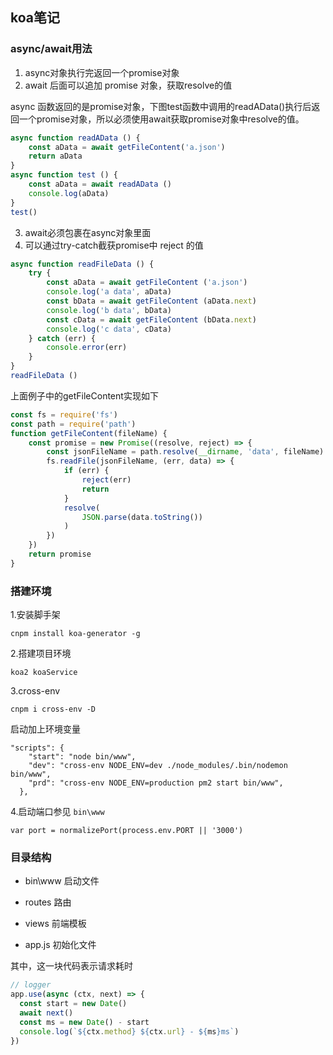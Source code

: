 ## koa笔记

### async/await用法

1. async对象执行完返回一个promise对象
2. await 后面可以追加 promise 对象，获取resolve的值

async 函数返回的是promise对象，下图test函数中调用的readAData()执行后返回一个promise对象，所以必须使用await获取promise对象中resolve的值。

```js
async function readAData () {
    const aData = await getFileContent('a.json')
    return aData
}
async function test () {
    const aData = await readAData ()
    console.log(aData)
}
test()
```

3. await必须包裹在async对象里面
4. 可以通过try-catch截获promise中 reject 的值

```js
async function readFileData () {
    try {
        const aData = await getFileContent ('a.json')
        console.log('a data', aData)
        const bData = await getFileContent (aData.next) 
        console.log('b data', bData)
        const cData = await getFileContent (bData.next)
        console.log('c data', cData)
    } catch (err) {
        console.error(err)
    }
}
readFileData ()
```

上面例子中的getFileContent实现如下

```js
const fs = require('fs')
const path = require('path')
function getFileContent(fileName) {
    const promise = new Promise((resolve, reject) => {
        const jsonFileName = path.resolve(__dirname, 'data', fileName)
        fs.readFile(jsonFileName, (err, data) => {
            if (err) {
                reject(err)
                return
            }
            resolve(
                JSON.parse(data.toString())
            )
        })
    })
    return promise
}
```

### 搭建环境

1.安装脚手架

```
cnpm install koa-generator -g
```

2.搭建项目环境

```
koa2 koaService
```

3.cross-env

```
cnpm i cross-env -D
```

启动加上环境变量

```
"scripts": {
    "start": "node bin/www",
    "dev": "cross-env NODE_ENV=dev ./node_modules/.bin/nodemon bin/www",
    "prd": "cross-env NODE_ENV=production pm2 start bin/www",
  },
```

 4.启动端口参见 `bin\www`

```
var port = normalizePort(process.env.PORT || '3000')
```

### 目录结构

- bin\www 启动文件


- routes 路由
- views 前端模板
- app.js 初始化文件

其中，这一块代码表示请求耗时

```js
// logger
app.use(async (ctx, next) => {
  const start = new Date()
  await next()
  const ms = new Date() - start
  console.log(`${ctx.method} ${ctx.url} - ${ms}ms`)
})
```

